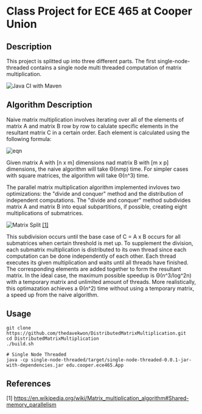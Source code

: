 # Class Project for ECE 465 at Cooper Union
## Description
This project is splitted up into three different parts. The first single-node-threaded contains a single node multi threaded computation of matrix multiplication.

![Java CI with Maven](https://github.com/thedavekwon/DistributedMatrixMultiplication/workflows/Java%20CI%20with%20Maven/badge.svg)

## Algorithm Description
Naive matrix multiplication involves iterating over all of the elements of matrix A and matrix B row by row to calulate specific elements in the resultant matrix C in a certain order. Each element is calculated using the following formula:

<img src="https://latex.codecogs.com/svg.latex?;c_{i,%20j}=\sum_{k=1}^{m}a_{i,k}b_{k,j}" title="eqn"/>

Given matrix A with [n x m] dimensions nad matrix B with [m x p]  dimensions, the naive algorithm will take Θ(n*m*p) time. For simpler cases with square matrices, the algorithm will take Θ(n^3) time. 


The parallel matrix multiplication algorithm implemented invloves two optimizations: the "divide and conquer" method and the distribution of independent computations. The "divide and conquer" method subdivides matrix A and matrix B into equal subpartitions, if possible, creating eight multiplications of submatrices. 

<img src="https://wikimedia.org/api/rest_v1/media/math/render/svg/cdaaee9668d62d9a95660308b76ff583b54a46bd" title="Matrix Split"> [[1]](#1)

This subdivision occurs until the base case of C = A x B occurs for all  submatrices when certain threshold is met up. To supplement the division, each submatrix multiplication is distributed to its own thread since each computation can be done independently of each other. Each thread executes its given multiplication and waits until all threads have finished. The corresponding elements are added together to form the resultant matrix. 
In the ideal case, the maximum possible speedup is Θ(n^3/log^2n) with a temporary matrix and unlimited amount of threads. More realistically, this optimazation achieves a Θ(n^2) time without using a temporary matrix, a speed up from the naive algorithm.

## Usage
```
git clone https://github.com/thedavekwon/DistributedMatrixMultiplication.git
cd DistributedMatrixMultiplication
./build.sh

# Single Node Threaded
java -cp single-node-threaded/target/single-node-threaded-0.0.1-jar-with-dependencies.jar edu.cooper.ece465.App 
```

## References
<a id="1">[1]</a> 
https://en.wikipedia.org/wiki/Matrix_multiplication_algorithm#Shared-memory_parallelism
